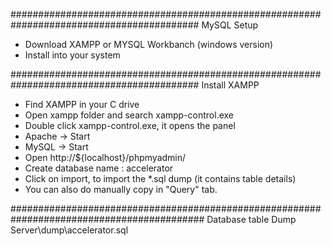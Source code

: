 ##########################################################################################
MySQL Setup
- Download XAMPP or MYSQL Workbanch (windows version)
- Install into your system

##########################################################################################
Install XAMPP
- Find XAMPP in your C drive
- Open xampp folder and search xampp-control.exe
- Double click xampp-control.exe, it opens the panel
- Apache -> Start
- MySQL -> Start
- Open http://${localhost}/phpmyadmin/ 
- Create database name : accelerator
- Click on import, to import the *.sql dump (it contains table details)
- You can also do manually copy in "Query" tab.

###########################################################################################
Database table Dump
Server\dump\accelerator.sql

